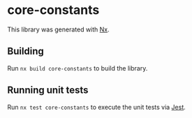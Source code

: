 # core-constants

This library was generated with [Nx](https://nx.dev).

## Building

Run `nx build core-constants` to build the library.

## Running unit tests

Run `nx test core-constants` to execute the unit tests via [Jest](https://jestjs.io).
